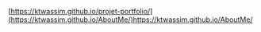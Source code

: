 [https://ktwassim.github.io/projet-portfolio/](https://ktwassim.github.io/AboutMe/)https://ktwassim.github.io/AboutMe/
